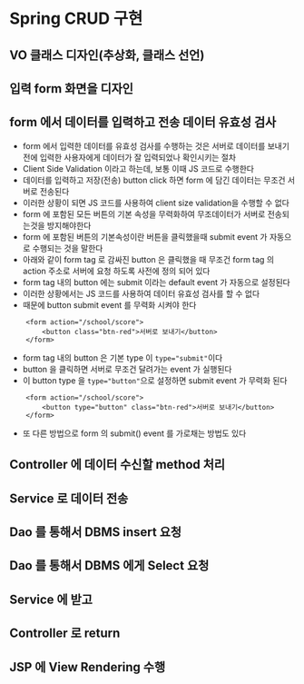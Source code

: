 # Spring CRUD 구현

## VO 클래스 디자인(추상화, 클래스 선언)

## 입력 form 화면을 디자인
## form 에서 데이터를 입력하고 전송 데이터 유효성 검사
* form 에서 입력한 데이터를 유효성 검사를 수행하는 것은
서버로 데이터를 보내기 전에 입력한 사용자에게 데이터가 잘 입력되었나 확인시키는 절차
* Client Side Validation  이라고 하는데, 보통 이때 JS 코드로 수행한다
* 데이터를 입력하고 저장(전송) button click 하면 form 에 담긴 데이터는 무조건 서버로 전송된다
* 이러한 상황이 되면 JS 코드를 사용하여 client size validation을 수행할 수 없다
* form 에 포함된 모든 버튼의 기본 속성을 무력화하여 무조데이터가 서버로 전송되는것을 방지해야한다
* form 에 포함된 버튼의 기본속성이란 버튼을 클릭했을때 submit event 가 자동으로 수행되는 것을 말한다
* 아래와 같이 form tag 로 감싸진 button 은 클릭했을 때 무조건 form tag 의 action 주소로 서버에 요청 하도록 사전에 정의 되어 있다
* form tag 내의 button 에는 submit 이라는 default event 가 자동으로 설정된다
* 이러한 상황에서는 JS 코드를 사용하여 데이터 유효성 검사를 할 수 없다
* 때문에 button submit event 를 무력화 시켜야 한다
```
	<form action="/school/score">
		<button class="btn-red">서버로 보내기</button>
	</form>
```
* form tag 내의 button 은 기본 type 이 ```type="submit"```이다
* button 을 클릭하면 서버로 무조건 달려가는 event 가 실행된다
* 이 button type 을 ```type="button"```으로 설정하면 submit event 가 무력화 된다
```
	<form action="/school/score">
		<button type="button" class="btn-red">서버로 보내기</button>
	</form>
```
* 또 다른 방법으로 form 의 submit() event 를 가로채는 방법도 있다
## Controller 에 데이터 수신할 method 처리
## Service 로 데이터 전송
## Dao 를 통해서 DBMS insert 요청

## Dao 를 통해서 DBMS 에게 Select 요청
## Service 에 받고
## Controller 로 return
## JSP 에 View Rendering 수행